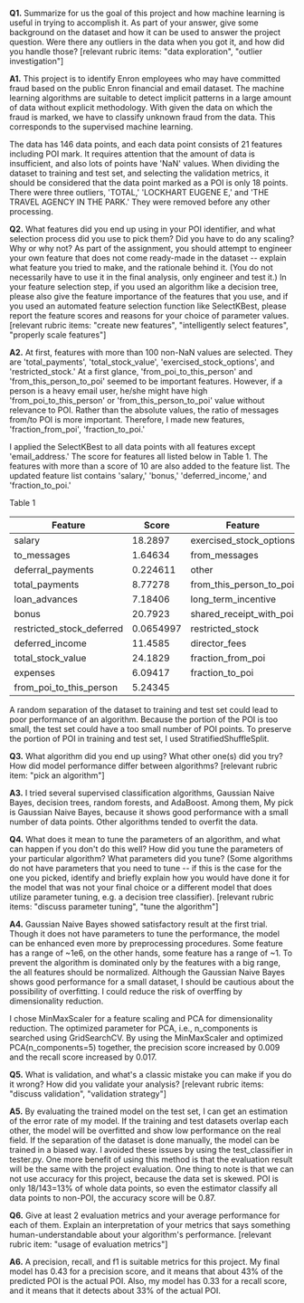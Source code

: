 **Q1.** Summarize for us the goal of this project and how machine learning is useful in trying to accomplish it. As part of your answer, give some background on the dataset and how it can be used to answer the project question. Were there any outliers in the data when you got it, and how did you handle those?  [relevant rubric items: "data exploration", "outlier investigation"]

**A1.** This project is to identify Enron employees who may have committed fraud based on the public Enron financial and email dataset. The machine learning algorithms are suitable to detect implicit patterns in a large amount of data without explicit methodology. With given the data on which the fraud is marked, we have to classify unknown fraud from the data. This corresponds to the supervised machine learning.
 
The data has 146 data points, and each data point consists of 21 features including POI mark. It requires attention that the amount of data is insufficient, and also lots of points have 'NaN' values. When dividing the dataset to training and test set, and selecting the validation metrics, it should be considered that the data point marked as a POI is only 18 points. There were three outliers, 'TOTAL,' 'LOCKHART EUGENE E,' and 'THE TRAVEL AGENCY IN THE PARK.' They were removed before any other processing.

**Q2.** What features did you end up using in your POI identifier, and what selection process did you use to pick them? Did you have to do any scaling? Why or why not? As part of the assignment, you should attempt to engineer your own feature that does not come ready-made in the dataset -- explain what feature you tried to make, and the rationale behind it. (You do not necessarily have to use it in the final analysis, only engineer and test it.) In your feature selection step, if you used an algorithm like a decision tree, please also give the feature importance of the features that you use, and if you used an automated feature selection function like SelectKBest, please report the feature scores and reasons for your choice of parameter values.  [relevant rubric items: "create new features", "intelligently select features", "properly scale features"]

**A2.** At first, features with more than 100 non-NaN values are selected. They are 'total_payments', 'total_stock_value', 'exercised_stock_options', and 'restricted_stock.' At a first glance, 'from_poi_to_this_person' and 'from_this_person_to_poi' seemed to be important features. However, if a person is a heavy email user, he/she might have high 'from_poi_to_this_person' or 'from_this_person_to_poi' value without relevance to POI. Rather than the absolute values, the ratio of messages from/to POI is more important. Therefore, I made new features, 'fraction_from_poi', 'fraction_to_poi.'

I applied the SelectKBest to all data points with all features except 'email_address.' The score for features all listed below in Table 1. The features with more than a score of 10 are also added to the feature list. The updated feature list contains 'salary,' 'bonus,' 'deferred_income,' and 'fraction_to_poi.'

Table 1

| Feature                   | Score     | Feature                 | Score    |
|---------------------------|-----------|-------------------------|----------|
| salary                    | 18.2897   | exercised_stock_options | 24.8151  |
| to_messages               | 1.64634   | from_messages           | 0.169701 |
| deferral_payments         | 0.224611  | other                   | 4.18748  |
| total_payments	          | 8.77278   | from_this_person_to_poi | 2.38261  |
| loan_advances             | 7.18406   | long_term_incentive     | 9.92219  |
| bonus                     | 20.7923   | shared_receipt_with_poi | 8.58942  |
| restricted_stock_deferred | 0.0654997 | restricted_stock        | 9.21281  |
| deferred_income           | 11.4585   | director_fees           | 2.12633  |
| total_stock_value         | 24.1829   | fraction_from_poi       | 3.12809  |
| expenses                  | 6.09417   | fraction_to_poi         | 16.4097  |
| from_poi_to_this_person   | 5.24345   |                         |          |

A random separation of the dataset to training and test set could lead to poor performance of an algorithm. Because the portion of the POI is too small, the test set could have a too small number of POI points. To preserve the portion of POI in training and test set, I used StratifiedShuffleSplit.

**Q3.** What algorithm did you end up using? What other one(s) did you try? How did model performance differ between algorithms?  [relevant rubric item: "pick an algorithm"]

**A3.** I tried several supervised classification algorithms, Gaussian Naive Bayes, decision trees, random forests, and AdaBoost. Among them, My pick is Gaussian Naive Bayes, because it shows good performance with a small number of data points. Other algorithms tended to overfit the data.

**Q4.** What does it mean to tune the parameters of an algorithm, and what can happen if you don't do this well?  How did you tune the parameters of your particular algorithm? What parameters did you tune? (Some algorithms do not have parameters that you need to tune -- if this is the case for the one you picked, identify and briefly explain how you would have done it for the model that was not your final choice or a different model that does utilize parameter tuning, e.g. a decision tree classifier).  [relevant rubric items: "discuss parameter tuning", "tune the algorithm"]

**A4.** Gaussian Naive Bayes showed satisfactory result at the first trial. Though it does not have parameters to tune the performance, the model can be enhanced even more by preprocessing procedures. Some feature has a range of ~1e6, on the other hands, some feature has a range of ~1. To prevent the algorithm is dominated only by the features with a big range, the all features should be normalized. Although the Gaussian Naive Bayes shows good performance for a small dataset, I should be cautious about the possibility of overfitting. I could reduce the risk of overffing by dimensionality reduction.

I chose MinMaxScaler for a feature scaling and PCA for dimensionality reduction. The optimized parameter for PCA, i.e., n_components is searched using GridSearchCV. By using the MinMaxScaler and optimized PCA(n_components=5) together, the precision score increased by 0.009 and the recall score increased by 0.017.

**Q5.** What is validation, and what's a classic mistake you can make if you do it wrong? How did you validate your analysis?  [relevant rubric items: "discuss validation", "validation strategy"]

**A5.** By evaluating the trained model on the test set, I can get an estimation of the error rate of my model. If the training and test datasets overlap each other, the model will be overfitted and show low performance on the real field. If the separation of the dataset is done manually, the model can be trained in a biased way. I avoided these issues by using the test_classifier in tester.py. One more benefit of using this method is that the evaluation result will be the same with the project evaluation. One thing to note is that we can not use accuracy for this project, because the data set is skewed. POI is only 18/143=13% of whole data points, so even the estimator classify all data points to non-POI, the accuracy score will be 0.87.

**Q6.** Give at least 2 evaluation metrics and your average performance for each of them.  Explain an interpretation of your metrics that says something human-understandable about your algorithm's performance. [relevant rubric item: "usage of evaluation metrics"]

**A6.** A precision, recall, and f1 is suitable metrics for this project. My final model has 0.43 for a precision score, and it means that about 43% of the predicted POI is the actual POI. Also, my model has 0.33 for a recall score, and it means that it detects about 33% of the actual POI.
